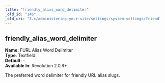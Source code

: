 ```yaml
---
title: "friendly_alias_word_delimiter"
_old_id: "146"
_old_uri: "2.x/administering-your-site/settings/system-settings/friendly_alias_word_delimiter"
---
```


friendly\_alias\_word\_delimiter
--------------------------------

**Name**: FURL Alias Word Delimiter   
**Type**: Textfield   
**Default**: -   
**Available In**: Revolution 2.0.8+

The preferred word delimiter for friendly URL alias slugs.